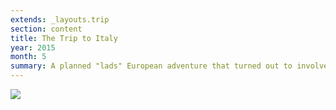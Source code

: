 ```yaml
---
extends: _layouts.trip
section: content
title: The Trip to Italy
year: 2015
month: 5
summary: A planned "lads" European adventure that turned out to involve more art galleries, history lessons, and culture than either of us bargained for.
---
```


![](/media/trips/2015-italy/IMG_4180.jpg)
